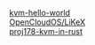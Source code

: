 
[kvm-hello-world](https://github.com/dpw/kvm-hello-world)  
[OpenCloudOS/LiKeX](https://github.com/OpenCloudOS/LiKeX)  
[proj178-kvm-in-rust](https://gitlab.eduxiji.net/Kaito/project788067-123436)
